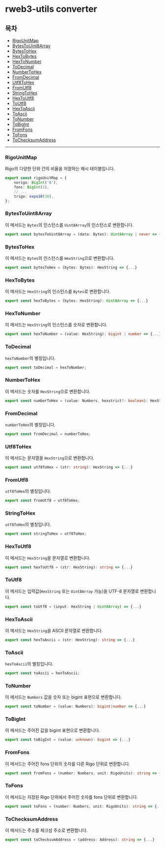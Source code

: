 # rweb3-utils converter

## 목차
- [RigoUnitMap](#RigoUnitMap)
- [BytesToUint8Array](#BytesToUint8Array)
- [BytesToHex](#BytesToHex)
- [HexToBytes](#HexToBytes)
- [HexToNumber](#HexToNumber)
- [ToDecimal](#ToDecimal)
- [NumberToHex](#NumberToHex)
- [FromDecimal](#FromDecimal)
- [Utf8ToHex](#FromDecimal)
- [FromUtf8](#FromUtf8)
- [StringToHex](#StringToHex)
- [HexToUtf8](#HexToUtf8)
- [ToUtf8](#ToUtf8)
- [HexToAscii](#HexToAscii)
- [ToAscii](#ToAscii)
- [ToNumber](#ToNumber)
- [ToBigInt](#ToBigInt)
- [FromFons](#FromFons)
- [ToFons](#ToFons)
- [ToChecksumAddress](#ToChecksumAddress)

---

### RigoUnitMap

Rigo의 다양한 단위 간의 비율을 저장하는 해시 테이블입니다.

```ts
export const rigoUnitMap = {
    norigo: BigInt('0'),
    fons: BigInt(1),
    // ...
    trigo: expo10(30),
};
```

### BytesToUint8Array

이 메서드는 `Bytes`의 인스턴스를 `Uint8Array`의 인스턴스로 변환합니다.

```ts
export const bytesToUint8Array = (data: Bytes): Uint8Array | never => {...}
```

### BytesToHex

이 메서드는 `Bytes`의 인스턴스를 `HexString`으로 변환합니다.

```ts
export const bytesToHex = (bytes: Bytes): HexString => {...}
```

### HexToBytes

이 메서드는 `HexString`의 인스턴스를 `Bytes`로 변환합니다.

```ts
export const hexToBytes = (bytes: HexString): Uint8Array => {...}
```

### HexToNumber

이 메서드는 `HexString`의 인스턴스를 숫자로 변환합니다.

```ts
export const hexToNumber = (value: HexString): bigint | number => {...}
```

### ToDecimal

`hexToNumber`의 별칭입니다.

```ts
export const toDecimal = hexToNumber;
```

### NumberToHex

이 메서드는 숫자를 `HexString`으로 변환합니다.

```ts
export const numberToHex = (value: Numbers, hexstrict?: boolean): HexString => {...}
```

### FromDecimal

`numberToHex`의 별칭입니다.

```ts
export const fromDecimal = numberToHex;
```

### Utf8ToHex

이 메서드는 문자열을 `HexString`으로 변환합니다.

```ts
export const utf8ToHex = (str: string): HexString => {...}
```

### FromUtf8

`utf8ToHex`의 별칭입니다.

```ts
export const fromUtf8 = utf8ToHex;
```

### StringToHex

`utf8ToHex`의 별칭입니다.

```ts
export const stringToHex = utf8ToHex;
```

### HexToUtf8

이 메서드는 `HexString`을 문자열로 변환합니다.

```ts
export const hexToUtf8 = (str: HexString): string => {...}
```

### ToUtf8

이 메서드는 입력값(`HexString` 또는 `Uint8Array` 가능)을 UTF-8 문자열로 변환합니다.

```ts
export const toUtf8 = (input: HexString | Uint8Array) => {...}
```

### HexToAscii

이 메서드는 `HexString`을 ASCII 문자열로 변환합니다.

```ts
export const hexToAscii = (str: HexString): string => {...}
```

### ToAscii

`hexToAscii`의 별칭입니다.

```ts
export const toAscii = hexToAscii;
```

### ToNumber

이 메서드는 `Numbers` 값을 숫자 또는 bigint 표현으로 변환합니다.

```ts
export const toNumber = (value: Numbers): bigint|number => {...}
```

### ToBigInt

이 메서드는 주어진 값을 bigint 표현으로 변환합니다.

```ts
export const toBigInt = (value: unknown): bigint => {...}
```

### FromFons

이 메서드는 주어진 fons 단위의 숫자를 다른 Rigo 단위로 변환합니다.

```ts
export const fromFons = (number: Numbers, unit: RigoUnits): string => {...}
```

### ToFons

이 메서드는 지정된 Rigo 단위에서 주어진 숫자를 fons 단위로 변환합니다.

```ts
export const toFons = (number: Numbers, unit: RigoUnits): string => {...}
```

### ToChecksumAddress

이 메서드는 주소를 체크섬 주소로 변환합니다.

```ts
export const toChecksumAddress = (address: Address): string => {...}
```